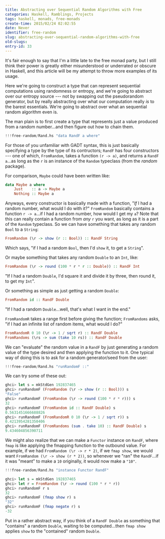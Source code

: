 ```yaml
---
title: Abstracting over Sequential Random Algorithms with Free
categories: Haskell, Ramblings, Projects
tags: haskell, monads, free-monads
create-time: 2015/02/24 02:02:55
date: Never
identifier: free-random
slug: abstracting-over-sequential-random-algorithms-with-free
old-slugs: 
entry-id: 33
---
```


It's fair enough to say that I'm a little late to the free monad party, but
I still think their power is greatly either misunderstood or underrated or
obscure in Haskell, and this article will be my attempt to throw more examples
of its usage.

Here we're going to construct a type that can represent sequential
computations using randomness or entropy, and we're going to abstract over our
entropy source --- not by swapping out the pseudorandom generator, but by
really abstracting over what our computation really *is* to the barest
essentials.  We're going to abstract over what an sequential random algorithm
even is.

The man plain is to first create a type that represents just a value produced
from a random number...and then figure out how to chain them.

~~~haskell
!!!free-random/Rand.hs "data RandF a where"
~~~

For those of you unfamiliar with GADT syntax, this is just basically
specifying a type by the type of its contructors; `RandF` has four
constructors --- one of which, `FromRandom`, takes a function `(r -> a)`, and
returns a `RandF a`...as long as the `r` is an instance of the `Random`
typeclass (from the *random* package).

For comparison, `Maybe` could have been written like:

~~~haskell
data Maybe a where
    Just    :: a -> Maybe a
    Nothing :: Maybe a
~~~

Anyways, every constructor is basically made with a function, "*If* I had a
random number, what would I do with it?"  `FromRandom` basically contains a
function `r -> a`...if I had a random number, how would I get my `a`?  Note
that this can really contain a function from *any* `r` you want, as long as it
is a part of the `Random` typeclass.  So we can have something that takes any
random `Bool` to a `String`:

~~~haskell
FromRandom (\r -> show (r :: Bool)) :: RandF String
~~~

Which says, "if I had a random `Bool`, then I'd `show` it, to get a `String`".

Or maybe something that takes any random `Double` to an `Int`, like:

~~~haskell
FromRandom (\r -> round (100 * r * r :: Double)) :: RandF Int
~~~

"If I had a random `Double`, I'd square it and divide it by three, then round
it, to get my `Int`".

Or something as simple as just getting a random `Double`:

~~~haskell
FromRandom id :: RandF Double
~~~

"If I had a random `Double`...well, that's what I want in the end."

`FromRandomR` takes a range first before giving the function; `FromRandoms`
asks, "if I had an infinite list of random items, what would I do?"

~~~haskell
FromRandomR 0 10 (\r -> 1 / sqrt r) :: RandF Double
FromRandoms (\rs -> sum (take 10 rs)) :: RandF Double
~~~

We can "evaluate" the random value in a `RandF` by just generating a random
value of the type desired and then applying the function to it.  One typical
way of doing this is to ask for a random generator/seed from the user:

~~~haskell
!!!free-random/Rand.hs "runRandomF ::"
~~~

We can try some of these out:

~~~haskell
ghci> let s = mkStdGen 192837465
ghci> runRandomF (FromRandom (\r -> show (r :: Bool))) s
"False"
ghci> runRandomF (FromRandom (\r -> round (100 * r * r))) s
32
ghci> runRandomF (FromRandom id :: RandF Double) s
0.5631451666688826
ghci> runRandomF (FromRandomR 0 10 (\r -> 1 / sqrt r)) s
0.4213954281350406
ghci> runRandomF (FromRandoms (sum . take 10) :: RandF Double) s
9.434604856390711
~~~

We might also realize that we can make a `Functor` instance on `RandF`, where
`fmap` is like applying the fmapping function to the outbound value.  For
example, if we had `FromRandom (\r -> r * 2)`, if we `fmap show`, we would
want `FromRandom (\r -> show (r * 2))`, so whenever we "ran" the `RandF`...if
it was "meant" to make a `10` originally, it would now make a `"10"`.

~~~haskell
!!!free-random/Rand.hs "instance Functor RandF"
~~~

~~~haskell
ghci> let s = mkStdGen 192837465
ghci> let r = FromRandom (\r -> round (100 * r * r))
ghci> runRandomF r s
32
ghci> runRandomF (fmap show r) s
"32"
ghci> runRandomF (fmap negate r) s
-32
~~~

Put in a rather abstract way, if you think of a `RandF Double` as something
that "contains" a random `Double`, waiting to be computed...then `fmap show`
applies `show` to the "contained" random `Double`.







